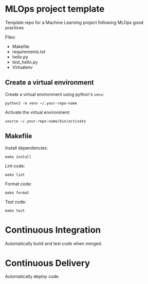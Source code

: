 # MLOps project template

Template repo for a Machine Learning project following MLOps good practices

Files:
- Makefile
- requirements.txt
- hello.py
- test_hello.py
- Virtualenv

## Create a virtual environment
Create a virtual environment using python's `venv`:

```
python3 -m venv ~/.your-repo-name
```

Activate the virtual environment:

```
source ~/.your-repo-name/bin/activate
```

## Makefile

Install dependencies:

```
make install
```

Lint code:

```
make lint
```

Format code:

```
make format
```

Test code:

```
make test
```

# Continuous Integration
Automatically build and test code when merged.

# Continuous Delivery
Automatically deploy code.



